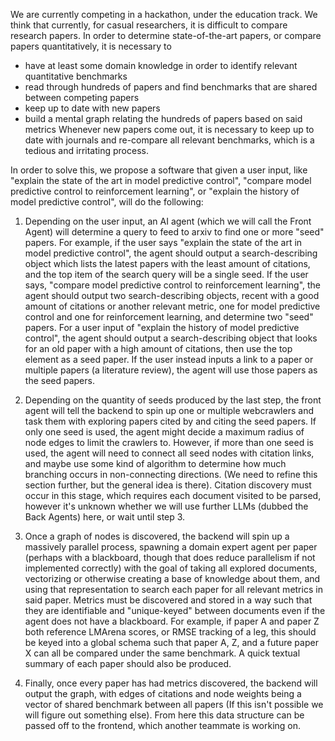 We are currently competing in a hackathon, under the education track. We think that currently, for casual researchers, it is difficult to compare research papers. In order to determine state-of-the-art papers, or compare papers quantitatively, it is necessary to
- have at least some domain knowledge in order to identify relevant quantitative benchmarks
- read through hundreds of papers and find benchmarks that are shared between competing papers
- keep up to date with new papers
- build a mental graph relating the hundreds of papers based on said metrics
Whenever new papers come out, it is necessary to keep up to date with journals and re-compare all relevant benchmarks, which is a tedious and irritating process.

In order to solve this, we propose a software that given a user input, like "explain the state of the art in model predictive control", "compare model predictive control to reinforcement learning", or "explain the history of model predictive control", will do the following:

1. Depending on the user input, an AI agent (which we will call the Front Agent) will determine a query to feed to arxiv to find one or more "seed" papers. For example, if the user says "explain the state of the art in model predictive control", the agent should output a search-describing object which lists the latest papers with the least amount of citations, and the top item of the search query will be a single seed. If the user says, "compare model predictive control to reinforcement learning", the agent should output two search-describing objects, recent with a good amount of citations or another relevant metric, one for model predictive control and one for reinforcement learning, and determine two "seed" papers. For a user input of "explain the history of model predictive control", the agent should output a search-describing object that looks for an old paper with a high amount of citations, then use the top element as a seed paper. If the user instead inputs a link to a paper or multiple papers (a literature review), the agent will use those papers as the seed papers.

2. Depending on the quantity of seeds produced by the last step, the front agent will tell the backend to spin up one or multiple webcrawlers and task them with exploring papers cited by and citing the seed papers. If only one seed is used, the agent might decide a maximum radius of node edges to limit the crawlers to. However, if more than one seed is used, the agent will need to connect all seed nodes with citation links, and maybe use some kind of algorithm to determine how much branching occurs in non-connecting directions. (We need to refine this section further, but the general idea is there). Citation discovery must occur in this stage, which requires each document visited to be parsed, however it's unknown whether we will use further LLMs (dubbed the Back Agents) here, or wait until step 3.

3. Once a graph of nodes is discovered, the backend will spin up a massively parallel process, spawning a domain expert agent per paper (perhaps with a blackboard, though that does reduce parallelism if not implemented correctly) with the goal of taking all explored documents, vectorizing or otherwise creating a base of knowledge about them, and using that representation to search each paper for all relevant metrics in said paper. Metrics must be discovered and stored in a way such that they are identifiable and "unique-keyed" between documents even if the agent does not have a blackboard. For example, if paper A and paper Z both reference LMArena scores, or RMSE tracking of a leg, this should be keyed into a global schema such that paper A, Z, and a future paper X can all be compared under the same benchmark. A quick textual summary of each paper should also be produced.

4. Finally, once every paper has had metrics discovered, the backend will output the graph, with edges of citations and node weights being a vector of shared benchmark between all papers (If this isn't possible we will figure out something else). From here this data structure can be passed off to the frontend, which another teammate is working on.
